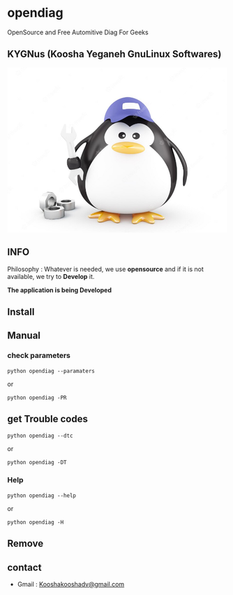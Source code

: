 # opendiag

OpenSource and Free Automitive Diag For Geeks

## KYGNus (Koosha Yeganeh GnuLinux Softwares)

![KYGnus](./static/tux_repair.jpg)

## INFO

Philosophy : Whatever is needed, we use **opensource** and if it is not available, we try to **Develop** it.


**The application is being Developed**




## Install



## Manual

### check parameters

```
python opendiag --paramaters
```
or

```
python opendiag -PR
```

## get Trouble codes

```
python opendiag --dtc
```
or
```
python opendiag -DT
```

### Help
```
python opendiag --help
```
or
```
python opendiag -H
```


## Remove





## contact

- Gmail : Kooshakooshadv@gmail.com







